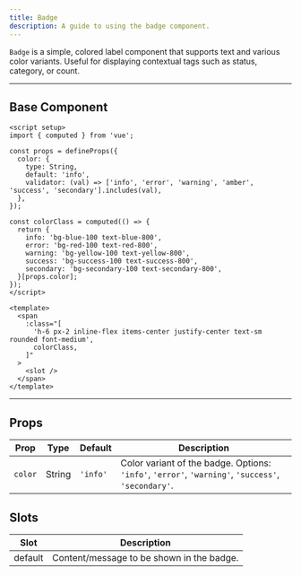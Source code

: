 ```yaml
---
title: Badge  
description: A guide to using the badge component.
---
```


`Badge` is a simple, colored label component that supports text and various color variants. Useful for displaying contextual tags such as status, category, or count.

---

## Base Component

```vue
<script setup>
import { computed } from 'vue';

const props = defineProps({
  color: {
    type: String,
    default: 'info',
    validator: (val) => ['info', 'error', 'warning', 'amber', 'success', 'secondary'].includes(val),
  },
});

const colorClass = computed(() => {
  return {
    info: 'bg-blue-100 text-blue-800',
    error: 'bg-red-100 text-red-800',
    warning: 'bg-yellow-100 text-yellow-800',
    success: 'bg-success-100 text-success-800',
    secondary: 'bg-secondary-100 text-secondary-800',
  }[props.color];
});
</script>

<template>
  <span
    :class="[
      'h-6 px-2 inline-flex items-center justify-center text-sm rounded font-medium',
      colorClass,
    ]"
  >
    <slot />
  </span>
</template>
```

---

## Props

| Prop        | Type    | Default  | Description                                                                                        |
| ----------- | ------- | -------- | -------------------------------------------------------------------------------------------------- |
| `color`     | String  | `'info'` | Color variant of the badge. Options: `'info'`, `'error'`, `'warning'`, `'success'`, `'secondary'`. |

## Slots

| Slot    | Description                               |
| ------- | ----------------------------------------- |
| default | Content/message to be shown in the badge. |